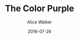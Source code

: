 ---
title: The Color Purple
book: the-color-purple
author: Alice Walker
kindle: true
date: 2016-07-26
tags: posts
---